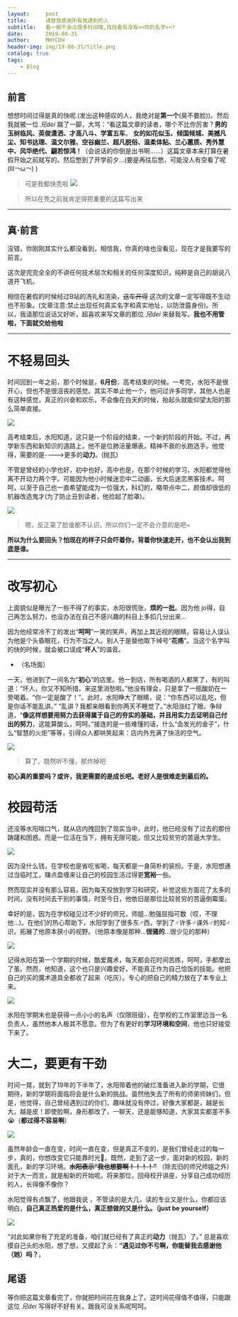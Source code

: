```yaml
---
layout:     post
title:      请替我感谢所有我遇到的人
subtitle:   看一眼不会占很多时间哦,找找看有没有<<你的名字>>?
date:       2019-08-31
author:     MHYCDH
header-img: img/19-08-31/title.png
catalog: true
tags:
    - Blog
---
```


## 前言

想想时间过得是真的快呢.(发出这种感叹的人，我绝对是**第一个**(臭不要脸))。然后我就被一位 *兄dei* 踹了一脚，大骂：“看这篇文章的读者，哪个不比你厉害？**男的玉树临风、英俊潇洒、才高八斗、学富五车**。  **女的如花似玉、倾国倾城、美撼凡尘、知书达理、温文尔雅、空谷幽兰、超凡脱俗、温柔体贴、兰心蕙质、秀外慧中、风华绝代、翩若惊鸿！**（会说话的你倒是出书啊......）这篇文章本来打算在暑假开始之前就写的。然后憋到了开学前夕...(要是再往后憋，可能没人有空看了呢(lll￢ω￢) )

>可是我都快秃啦
![](https://github.com/MHYCDH/MHYCDH.github.io/blob/master/img/19-08-31/1.jpg?raw=true)

>所以在秃之前我肯定得把重要的这篇写出来

***

## 真·前言

没错，你刚刚其实什么都没看到，相信我，你真的啥也没看见，现在才是我要写的前言。

这次是完完全全的不讲任何技术层次和相关的任何深度知识，纯粹是自己的胡说八道开飞机。

相信在暑假的时候经过B站的洗礼和渲染，~~这车开得~~ 这次的文章一定写得既不生动也不形象。(文章注意:禁止出现任何真实名字和真实地址，以防泄露身份)。所以，我请那位说话又好听，超喜欢来写文章的那位 *兄dei* 来替我写。**我也不用管啦，下面就交给他啦**

***

# 不轻易回头

时间回到一年之前，那个时候是，**6月份**，高考结束的时候。一考完，水阳不是很开心，但也不是很沮丧的感觉。其实不单止他一个，他问过许多同学，其他人也是有这种感觉，真正的兴奋和欢乐，不会像在白天的时候，抬起头就能仰望太阳的那么简单直接。

![](https://github.com/MHYCDH/MHYCDH.github.io/blob/master/img/19-08-31/2.jpg?raw=true)

高考结束后，水阳知道，这只是一个阶段的结束，一个新的阶段的开始。不过，再学新东西和新知识的道路上，他不是位肺活量爆表，精神不衰的长跑选手。他觉得，需要的是---->更多的**动力**。(抛瓦)

不管是曾经的小学也好，初中也好，高中也是，在那个时候的学习，水阳都觉得他离不开动力两个字。可能因为他小时候迷恋中二动画，长大后迷恋黑客技术。呵呵，以至于自己也一直希望能成为一位强大，科幻的，略带点中二，颜值却很低的机器改造鬼才(为了防止丑到读者，他捡起了脸罩)。

![](https://github.com/MHYCDH/MHYCDH.github.io/blob/master/img/19-08-31/3.jpg?raw=true)
>嗯，反正蒙了脸谁都不认识，所以你们一定不会介意的是吧~

**所以为什么要回头？怕现在的样子只会吓着你，背着你快速走开，也不会认出我到底是谁。**

***

# 改写初心

上面貌似是曝光了一些不得了的事实，水阳很慌张，**烦的一批**。因为他 jo得，自己再怎么努力，也没办法在自己不感兴趣的科目上多扣几分出来...

因为他经常冷不丁的发出“**呵呵**”一笑的笑声，再加上其近视的眼睛，容易让人误认为他是个头昏眼花，行为不当之人。别人于是替他取下绰号“**花疡**”。当这个名字叫的快的时候，就会被口误成“**坏人**”的谐音。

- （名场面）

一天，他进到了一间名为“**初心**”的店里。他一到店，所有喝酒的人都笑了，有的叫道：“坏人，你又不知所措，来这里消愁啦。”他没有理会，只是拿了一瓶酸奶在一旁喝着。“你一定是酸了！”。此时，水阳睁大了眼睛，说：“你东西可以乱吃，但是你话不能乱讲。” “乱讲？我都亲眼看到你两天不睡觉了。”水阳涨红了眼，争辩道，“**像这样想要用努力去获得属于自己的夯实的基础，并且用实力去证明自己付出的努力**，这能算酸么，呵呵。”接连的是一些难懂的话，什么“会发光的金子”，什么“智慧的火炬”等等，引得众人都哄笑起来：店内外充满了快活的空气。

![](https://github.com/MHYCDH/MHYCDH.github.io/blob/master/img/19-08-31/4.jpg?raw=true)
>算了，既然听不懂，那炸掉吧

**初心真的重要吗？或许，我更需要的是成长吧。老好人是很难走到最后的。**

# 校园苟活

还没等水阳喘口气，就从店内拽回到了现实当中，此时，他已经没有了过去的那份踌躇和困惑。而是一位活在当下，拥有无限可能，但又比较贫穷的苦逼大学生。

![](https://github.com/MHYCDH/MHYCDH.github.io/blob/master/img/19-08-31/5.jpg?raw=true)

因为没什么钱，在学校也是省吃省喝，每天都是一身简朴的装扮。于是，水阳想通过当临时工，赚点盘缠来让自己的校园生活过得更**宽裕**一些。

然而现实并没有那么容易，因为每天投放到学习和研究，补觉这些方面花了太多的时间，没有时间去干别的事情，时至今日，他依旧是那位比较贫穷的苦逼倒霉蛋。

幸好的是，因为在学校碰见过不少好的师兄，师姐...勉强屈指可数（哎，不理他...)。在他们的热心帮助下，水阳学到了很多东♂西，学到了♂许多♂课外♂的知♂识，拓展了他原本狭小的视野。（他原本像是那种...**很骚的**...很少见的那种）

![](https://github.com/MHYCDH/MHYCDH.github.io/blob/master/img/19-08-31/6.jpg?raw=true)

记得水阳在第一个学期的时候，酷爱魔术，每天都会花时间苦练，呵呵，手都摩出了茧。然而，他知道，这个也只是兴趣爱好，不能真正作为自己恰饭的技能。他把自己的买的魔术道具全都收了起来（吃灰）。专心的把自己的精力放在了本专业上来。

![](https://github.com/MHYCDH/MHYCDH.github.io/blob/master/img/19-08-31/7.jpg?raw=true)

水阳在学期末也是获得一点小小的名声（仅限班级），在学校的工作室里边当一名负责人，虽然他本人极其不愿意。但为了有更好的**学习环境和空间**，他也只好接受下来了。


# 大二，要更有干劲

时间一晃，就到了19年的下半年了，水阳带着他的破烂准备进入新的学期，它很期待，新的学期将面临将会是什么新的挑战。虽然他失去了所有的师弟师妹们，但是，他觉得，自己曾经遇到过的你们，趣味就没有停过，好像大家都是，越是长大，越是皮！即使脸啊，身形都改了，一聊天，还是能够知道，大家其实都差不多😭（**都过得不容易啊**）

![](https://github.com/MHYCDH/MHYCDH.github.io/blob/master/img/19-08-31/8.png?raw=true)


虽然年龄会一直在变，时间一直在变，但是真正不变的，是我们曾经走过的每一步，真的，你想改变它只能靠时光🐔。既然，走到了这一步，面对新的校园，新的面孔，新的学习环境。~~**水阳表示“我也想要啊！！！！”**~~
  （除去旧的师兄师姐之外）对于大一而言，就是船新的开始呢。将来那位，回母校开讲座，分享自己成功经历的人，长得像不像你？

水阳觉得有点飘了，他跟我说 ，不管读的是大几，读的专业又是什么，你都应该明白，**自己真正热爱的是什么，真正想做的又是什么。（just be yourself）**

![](https://github.com/MHYCDH/MHYCDH.github.io/blob/master/img/19-08-31/9.gif?raw=true)

“对此如果你有了充足的准备，咱们就已经有了真正的**动力**（抛瓦）了。” 总是喜欢摸自己头的水阳，想了想，又摸起了头：**“遇见过你不亏啊，你能替我去感谢他（她）吗？**。

## 尾语

等你把这篇文章看完了，你就把时间花在我身上了。这时间花得值不值得，只能跟这位 *兄dei* 写得好不好有关。跟我可没关系呢呵呵。
